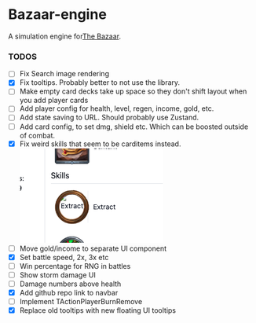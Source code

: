 # Bazaar-engine

A simulation engine for[The Bazaar](https://playthebazaar.com/).

### TODOS

- [ ] Fix Search image rendering
- [x] Fix tooltips. Probably better to not use the library.
- [ ] Make empty card decks take up space so they don't shift layout when you add player cards
- [ ] Add player config for health, level, regen, income, gold, etc.
- [ ] Add state saving to URL. Should probably use Zustand.
- [ ] Add card config, to set dmg, shield etc. Which can be boosted outside of combat.
- [x] Fix weird skills that seem to be carditems instead.
      ![weird skill example](./docs/images/image.png)
- [ ] Move gold/income to separate UI component
- [x] Set battle speed, 2x, 3x etc
- [ ] Win percentage for RNG in battles
- [ ] Show storm damage UI
- [ ] Damage numbers above health
- [x] Add github repo link to navbar
- [ ] Implement TActionPlayerBurnRemove
- [x] Replace old tooltips with new floating UI tooltips
